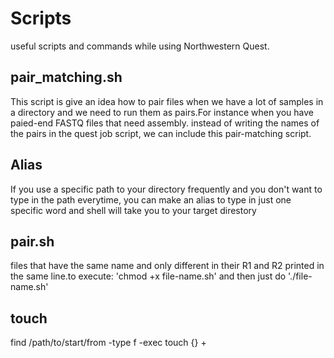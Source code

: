 # Scripts
useful scripts and commands while using Northwestern Quest.
## pair_matching.sh 
This script is give an idea how to pair files when we have a lot of samples in a directory and we need to run them as pairs.For instance when you have paied-end FASTQ files 
that need assembly. instead of writing the names of the pairs in the quest job script, we can include this pair-matching script.
## Alias
If you use a specific path to your directory frequently and you don't want to type in the path everytime, you can make an alias to type in just one specific word and shell will take you to your target direstory
## pair.sh
 files that have the same name and only different in their R1 and R2 printed in the same line.to execute: 'chmod +x file-name.sh' and then just do './file-name.sh'
## touch

find /path/to/start/from -type f -exec touch {} +
